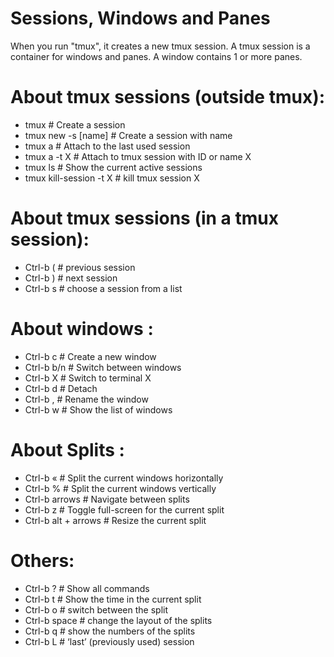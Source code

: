 # Sessions, Windows and Panes

When you run "tmux", it creates a new tmux session. A tmux session is a container for windows and panes. A window contains 1 or more panes.

# About tmux sessions (outside tmux):

* tmux                          # Create a session
* tmux new -s [name]  		# Create a session with name
* tmux a                        # Attach to the last used session
* tmux a -t X                  	# Attach to tmux session with ID or name X
* tmux ls                       # Show the current active sessions
* tmux kill-session -t X  	# kill tmux session X

# About tmux sessions (in a tmux session):
* Ctrl-b (      # previous session
* Ctrl-b )      # next session
* Ctrl-b s      # choose a session from a list

# About windows :

* Ctrl-b c  	# Create a new window
* Ctrl-b b/n    # Switch between windows
* Ctrl-b X      # Switch to terminal X
* Ctrl-b d      # Detach
* Ctrl-b ,      # Rename the window
* Ctrl-b w     	# Show the list of windows

# About Splits :

* Ctrl-b «  	      # Split the current windows horizontally
* Ctrl-b %            # Split the current windows vertically
* Ctrl-b arrows       # Navigate between splits
* Ctrl-b z            # Toggle full-screen for the current split
* Ctrl-b alt + arrows # Resize the current split

# Others:

* Ctrl-b ?     # Show all commands
* Ctrl-b t     # Show the time in the current split
* Ctrl-b o     # switch between the split
* Ctrl-b space # change the layout of the splits
* Ctrl-b q     # show the numbers of the splits
* Ctrl-b L     # ‘last’ (previously used) session
